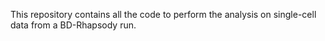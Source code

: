 This repository contains all the code to perform the analysis on single-cell data from a BD-Rhapsody run. 
